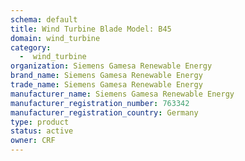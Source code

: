 ```yaml
---
schema: default
title: Wind Turbine Blade Model: B45
domain: wind_turbine
category:
  -  wind_turbine
organization: Siemens Gamesa Renewable Energy
brand_name: Siemens Gamesa Renewable Energy
trade_name: Siemens Gamesa Renewable Energy
manufacturer_name: Siemens Gamesa Renewable Energy
manufacturer_registration_number: 763342
manufacturer_registration_country: Germany
type: product
status: active
owner: CRF
---
```

